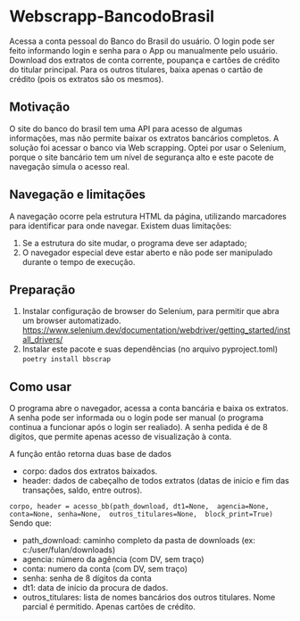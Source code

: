 # Webscrapp-BancodoBrasil
Acessa a conta pessoal do Banco do Brasil do usuário. 
O login pode ser feito informando login e senha para o App ou manualmente pelo usuário.
Download dos extratos de conta corrente, poupança e cartões de crédito do titular principal.
Para os outros titulares, baixa apenas o cartão de crédito (pois os extratos são os mesmos).

## Motivação
O site do banco do brasil tem uma API para acesso de algumas informações, mas não permite baixar os extratos bancários completos. A solução foi acessar o banco via Web scrapping. Optei por usar o Selenium, porque o site bancário tem um nível de segurança alto e este pacote de navegação simula o acesso real.

## Navegação e limitações
A navegação ocorre pela estrutura HTML da página, utilizando marcadores para identificar para onde navegar.
Existem duas limitações: 
1. Se a estrutura do site mudar, o programa deve ser adaptado;
2. O navegador especial deve estar aberto e não pode ser manipulado durante o tempo de execução.

## Preparação
1. Instalar configuração de browser do Selenium, para permitir que abra um browser automatizado. https://www.selenium.dev/documentation/webdriver/getting_started/install_drivers/
2. Instalar este pacote e suas dependências (no arquivo pyproject.toml)
`poetry install bbscrap` 

## Como usar
O programa abre o navegador, acessa a conta bancária e baixa os extratos. A senha pode ser informada ou o login pode ser manual (o programa continua a funcionar após o login ser realiado). A senha pedida é de 8 digitos, que permite apenas acesso de visualização à conta. 

A função então retorna duas base de dados
- corpo: dados dos extratos baixados. 
- header: dados de cabeçalho de todos extratos (datas de inicio e fim das transações, saldo, entre outros).

`
corpo, header = acesso_bb(path_download, dt1=None, 
                          agencia=None, conta=None, senha=None, 
                          outros_titulares=None, 
                          block_print=True)
`
Sendo que: 
- path_download: caminho completo da pasta de downloads (ex: c:/user/fulan/downloads)
- agencia: número da agência (com DV, sem traço)
- conta: numero da conta (com DV, sem traço)
- senha: senha de 8 dígitos da conta
- dt1: data de início da procura de dados. 
- outros_titulares: lista de nomes bancários dos outros titulares. Nome parcial é permitido. Apenas cartões de crédito.
